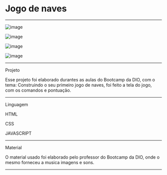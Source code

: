 # Jogo de naves
*******************************************************************************************************************

![image](https://user-images.githubusercontent.com/72118415/164333059-0fbdaf53-250e-4161-a52d-a722b8ba1835.png)

![image](https://user-images.githubusercontent.com/72118415/164333140-23dd0a19-40da-4a36-ae39-cef7a850165a.png)

![image](https://user-images.githubusercontent.com/72118415/164333226-ddb4eb05-e03c-4aa1-9b0a-d1e94edbe835.png)



![image](https://user-images.githubusercontent.com/72118415/164333077-4b87dc3c-3ec2-4d02-861e-a8cbfabde941.png)


*******************************************************************************************************************
Projeto

Esse projeto foi elaborado durantes as aulas do Bootcamp da DIO, com o tema: Construindo o seu primeiro 
jogo de naves, foi feito a tela do jogo, com os comandos e pontuação. 
*******************************************************************************************************************
Linguagem

HTML

CSS

JAVASCRIPT

*******************************************************************************************************************
Material 

O material usado foi elaborado pelo professor do Bootcamp da DIO, onde o mesmo forneceu a musica
imagens e sons. 


*******************************************************************************************************************
